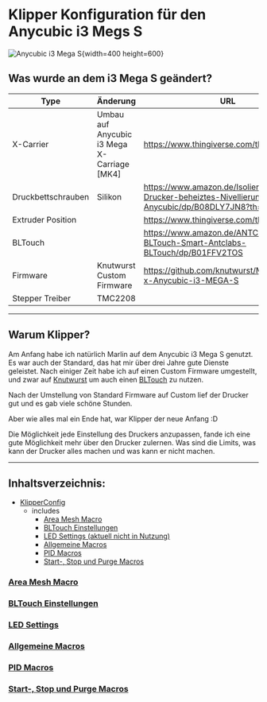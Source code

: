 # Klipper Konfiguration für den Anycubic i3 Megs S

![Anycubic i3 Mega S](https://github.com/MacVille/i3Mega-S-Klipper/blob/main/Images/IMG_9937.JPG){width=400 height=600}

## Was wurde an dem i3 Mega S geändert?

| Type               | Änderung                                    | URL                                                                                           |
| ------------------ | ------------------------------------------- | --------------------------------------------------------------------------------------------- |
| X-Carrier          | Umbau auf Anycubic i3 Mega X-Carriage [MK4] | https://www.thingiverse.com/thing:3537449                                                     |
| Druckbettschrauben | Silikon                                     | https://www.amazon.de/Isolierte-3D-Drucker-beheiztes-Nivellierung-Anycubic/dp/B08DLY7JN8?th=1 |
| Extruder Position  |                                             | https://www.thingiverse.com/thing:4753988                                                     |
| BLTouch            |                                             | https://www.amazon.de/ANTCLABS-BLTouch-Smart-Antclabs-BLTouch/dp/B01FFV2TOS                   |
| Firmware           | Knutwurst Custom Firmware                   | https://github.com/knutwurst/Marlin-2-0-x-Anycubic-i3-MEGA-S                                  |
| Stepper Treiber    | TMC2208                                     |                                                                                               |

---

## Warum Klipper?

Am Anfang habe ich natürlich Marlin auf dem Anycubic i3 Mega S genutzt.
Es war auch der Standard, das hat mir über drei Jahre gute Dienste geleistet.
Nach einiger Zeit habe ich auf einen Custom Firmware umgestellt, und zwar auf [Knutwurst](https://github.com/knutwurst/Marlin-2-0-x-Anycubic-i3-MEGA-S)
um auch einen [BLTouch](https://www.amazon.de/ANTCLABS-BLTouch-Smart-Antclabs-BLTouch/dp/B01FFV2TOS) zu nutzen.

Nach der Umstellung von Standard Firmware auf Custom lief der Drucker gut und es gab viele schöne Stunden.

Aber wie alles mal ein Ende hat, war Klipper der neue Anfang :D

Die Möglichkeit jede Einstellung des Druckers anzupassen, fande ich eine gute Möglichkeit mehr über den Drucker zulernen. Was sind die Limits, was kann der Drucker alles machen und was kann er nicht machen.

---

## Inhaltsverzeichnis:

+ [KlipperConfig](/KlipperConfig/config.md)
	+ includes
		+ [Area Mesh Macro](https://github.com/MacVille/i3Mega-S-Klipper#area-mesh-macro)
		+ [BLTouch Einstellungen](https://github.com/MacVille/i3Mega-S-Klipper#bltouch-einstellungen)
		+ [LED Settings (aktuell nicht in Nutzung)](https://github.com/MacVille/i3Mega-S-Klipper#led-settings)
		+ [Allgemeine Macros](https://github.com/MacVille/i3Mega-S-Klipper#allgemeine-macros)
		+ [PID Macros](https://github.com/MacVille/i3Mega-S-Klipper#pid-macros)
		+ [Start-, Stop und Purge Macros](https://github.com/MacVille/i3Mega-S-Klipper#start--stop-und-purge-macros)


### [Area Mesh Macro](KlipperConfig/includes/area_mesh/area_mesh.md)

### [BLTouch Einstellungen](/KlipperConfig/includes/bltouch/bltouch.md)

### [LED Settings](/KlipperConfig/includes/leds/leds.md)

### [Allgemeine Macros](/KlipperConfig/includes/macros/macros.md)

### [PID Macros](/KlipperConfig/includes/pid/pid.md)

### [Start-, Stop und Purge Macros](/KlipperConfig/includes/start_stop/start_stop.md)


